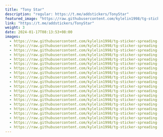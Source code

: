 ```yaml
---
title: "Tony Star"
description: "regular: https://t.me/addstickers/TonyStar"
featured_image: "https://raw.githubusercontent.com/kylelin1998/tg-sticker-spreading-worldwide-images/main/img/2841fea4-1900-4126-9cb4-56c3f828a254.jpg"
link: "https://t.me/addstickers/TonyStar"
weight: 3
date: 2024-01-17T08:13:53+08:00
images:
  - https://raw.githubusercontent.com/kylelin1998/tg-sticker-spreading-worldwide-images/main/img/2841fea4-1900-4126-9cb4-56c3f828a254.jpg
  - https://raw.githubusercontent.com/kylelin1998/tg-sticker-spreading-worldwide-images/main/img/539ab1fc-b610-48ef-b625-347deebc9cfa.jpg
  - https://raw.githubusercontent.com/kylelin1998/tg-sticker-spreading-worldwide-images/main/img/0c94c1de-a996-43c6-81b3-923830e4e092.jpg
  - https://raw.githubusercontent.com/kylelin1998/tg-sticker-spreading-worldwide-images/main/img/16eba230-d6b3-49ba-a3a0-12393c39ee55.jpg
  - https://raw.githubusercontent.com/kylelin1998/tg-sticker-spreading-worldwide-images/main/img/6621c926-65d5-43f0-a84d-43737b1f71de.jpg
  - https://raw.githubusercontent.com/kylelin1998/tg-sticker-spreading-worldwide-images/main/img/3dc02140-ecb5-4b02-85ac-fd26416c2a3b.jpg
  - https://raw.githubusercontent.com/kylelin1998/tg-sticker-spreading-worldwide-images/main/img/afcb9c33-db28-447d-9bc7-a074883e2118.jpg
  - https://raw.githubusercontent.com/kylelin1998/tg-sticker-spreading-worldwide-images/main/img/58f3ae74-bcc8-4f35-824c-7929fd14963c.jpg
  - https://raw.githubusercontent.com/kylelin1998/tg-sticker-spreading-worldwide-images/main/img/7c60f75c-644f-4cce-91ee-3d048aa36422.jpg
  - https://raw.githubusercontent.com/kylelin1998/tg-sticker-spreading-worldwide-images/main/img/a94097f7-8e07-4e00-a478-cdafcb45c6e7.jpg
  - https://raw.githubusercontent.com/kylelin1998/tg-sticker-spreading-worldwide-images/main/img/9dc7713b-f013-4f43-b046-964f265eaeca.jpg
  - https://raw.githubusercontent.com/kylelin1998/tg-sticker-spreading-worldwide-images/main/img/de769f1e-7792-4f52-84f6-c83d6c8ff1e3.jpg
  - https://raw.githubusercontent.com/kylelin1998/tg-sticker-spreading-worldwide-images/main/img/68155493-67aa-4df7-b558-476c6397f216.jpg
  - https://raw.githubusercontent.com/kylelin1998/tg-sticker-spreading-worldwide-images/main/img/cd3e242e-3047-4ebe-874f-78d5acd9e488.jpg
  - https://raw.githubusercontent.com/kylelin1998/tg-sticker-spreading-worldwide-images/main/img/242067d3-500e-440f-9e91-852f58d6883e.jpg
  - https://raw.githubusercontent.com/kylelin1998/tg-sticker-spreading-worldwide-images/main/img/0df630b7-a939-4af4-a3e0-84e45205fc7a.jpg
  - https://raw.githubusercontent.com/kylelin1998/tg-sticker-spreading-worldwide-images/main/img/95826873-6dc0-4871-98d8-5d4039f811f4.jpg
  - https://raw.githubusercontent.com/kylelin1998/tg-sticker-spreading-worldwide-images/main/img/00d41d73-5444-4f6d-a364-a67ef7f377b9.jpg
  - https://raw.githubusercontent.com/kylelin1998/tg-sticker-spreading-worldwide-images/main/img/8f5a5a30-c538-426b-9bcb-b86f3bcf89eb.jpg
  - https://raw.githubusercontent.com/kylelin1998/tg-sticker-spreading-worldwide-images/main/img/99a9d7bf-ed9f-4329-841f-5b64fe65e7c3.jpg
---
```

